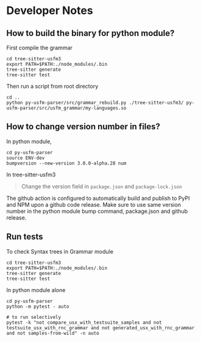 # Developer Notes

## How to build the binary for python module?

First compile the grammar
```
cd tree-sitter-usfm3
export PATH=$PATH:./node_modules/.bin
tree-sitter generate
tree-sitter test
```
Then run a script from root directory
```
cd ..
python py-usfm-parser/src/grammar_rebuild.py ./tree-sitter-usfm3/ py-usfm-parser/src/usfm_grammar/my-languages.so
```

## How to change version number in files?

In python module,
```
cd py-usfm-parser
source ENV-dev
bumpversion --new-version 3.0.0-alpha.28 num
```
In tree-sitter-usfm3
> Change the version field in `package.json` and `package-lock.json`

The github action is configured to automatically build and publish to PyPI and NPM upon a github code release. Make sure to use same version number in the python module bump command, package.json and github release.

## Run tests
To check Syntax trees in Grammar module
```
cd tree-sitter-usfm3
export PATH=$PATH:./node_modules/.bin
tree-sitter generate
tree-sitter test
```

In python module alone

```
cd py-usfm-parser
python -m pytest - auto

# to run selectively
pytest -k "not compare_usx_with_testsuite_samples and not testsuite_usx_with_rnc_grammar and not generated_usx_with_rnc_grammar and not samples-from-wild" -n auto

```

